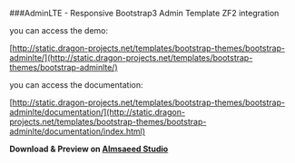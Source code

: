 ###AdminLTE - Responsive Bootstrap3 Admin Template ZF2 integration


you can access the demo: 

[http://static.dragon-projects.net/templates/bootstrap-themes/bootstrap-adminlte/](http://static.dragon-projects.net/templates/bootstrap-themes/bootstrap-adminlte/)


you can access the documentation: 

[http://static.dragon-projects.net/templates/bootstrap-themes/bootstrap-adminlte/documentation/](http://static.dragon-projects.net/templates/bootstrap-themes/bootstrap-adminlte/documentation/index.html)
    



**Download & Preview on [Almsaeed Studio](https://almsaeedstudio.com)**
